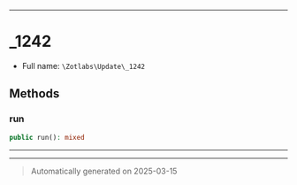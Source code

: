 ***

# _1242





* Full name: `\Zotlabs\Update\_1242`




## Methods


### run



```php
public run(): mixed
```












***


***
> Automatically generated on 2025-03-15
